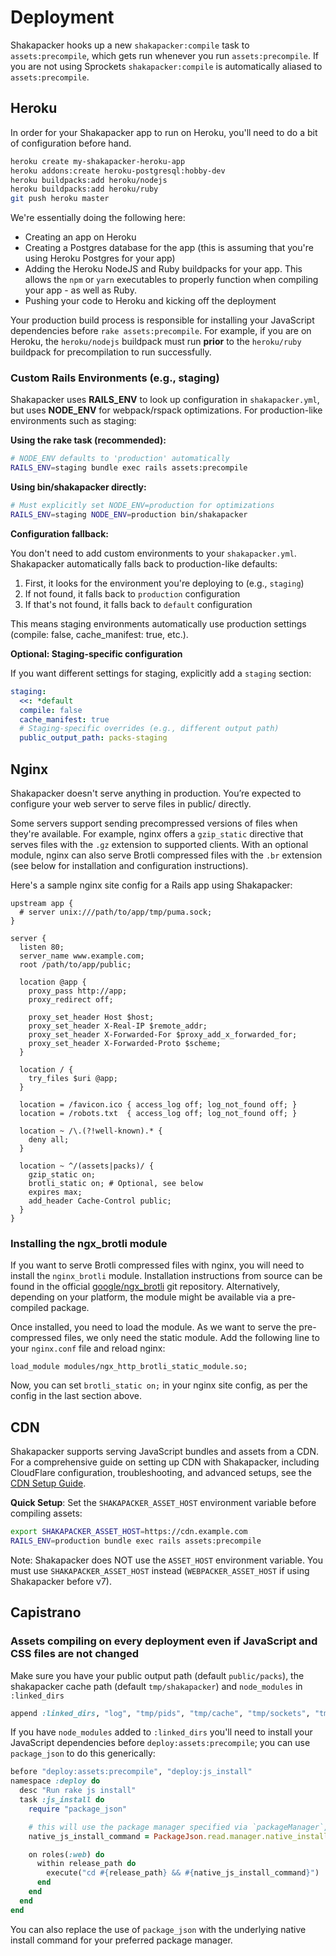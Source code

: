 # Deployment

Shakapacker hooks up a new `shakapacker:compile` task to `assets:precompile`, which gets run whenever you run `assets:precompile`.
If you are not using Sprockets `shakapacker:compile` is automatically aliased to `assets:precompile`.

## Heroku

In order for your Shakapacker app to run on Heroku, you'll need to do a bit of configuration before hand.

```bash
heroku create my-shakapacker-heroku-app
heroku addons:create heroku-postgresql:hobby-dev
heroku buildpacks:add heroku/nodejs
heroku buildpacks:add heroku/ruby
git push heroku master
```

We're essentially doing the following here:

- Creating an app on Heroku
- Creating a Postgres database for the app (this is assuming that you're using Heroku Postgres for your app)
- Adding the Heroku NodeJS and Ruby buildpacks for your app. This allows the `npm` or `yarn` executables to properly function when compiling your app - as well as Ruby.
- Pushing your code to Heroku and kicking off the deployment

Your production build process is responsible for installing your JavaScript dependencies before `rake assets:precompile`. For example, if you are on Heroku, the `heroku/nodejs` buildpack must run **prior** to the `heroku/ruby` buildpack for precompilation to run successfully.

### Custom Rails Environments (e.g., staging)

Shakapacker uses **RAILS_ENV** to look up configuration in `shakapacker.yml`, but uses **NODE_ENV** for webpack/rspack optimizations. For production-like environments such as staging:

**Using the rake task (recommended):**

```bash
# NODE_ENV defaults to 'production' automatically
RAILS_ENV=staging bundle exec rails assets:precompile
```

**Using bin/shakapacker directly:**

```bash
# Must explicitly set NODE_ENV=production for optimizations
RAILS_ENV=staging NODE_ENV=production bin/shakapacker
```

**Configuration fallback:**

You don't need to add custom environments to your `shakapacker.yml`. Shakapacker automatically falls back to production-like defaults:

1. First, it looks for the environment you're deploying to (e.g., `staging`)
2. If not found, it falls back to `production` configuration
3. If that's not found, it falls back to `default` configuration

This means staging environments automatically use production settings (compile: false, cache_manifest: true, etc.).

**Optional: Staging-specific configuration**

If you want different settings for staging, explicitly add a `staging` section:

```yaml
staging:
  <<: *default
  compile: false
  cache_manifest: true
  # Staging-specific overrides (e.g., different output path)
  public_output_path: packs-staging
```

## Nginx

Shakapacker doesn't serve anything in production. You’re expected to configure your web server to serve files in public/ directly.

Some servers support sending precompressed versions of files when they're available. For example, nginx offers a `gzip_static` directive that serves files with the `.gz` extension to supported clients. With an optional module, nginx can also serve Brotli compressed files with the `.br` extension (see below for installation and configuration instructions).

Here's a sample nginx site config for a Rails app using Shakapacker:

```nginx
upstream app {
  # server unix:///path/to/app/tmp/puma.sock;
}

server {
  listen 80;
  server_name www.example.com;
  root /path/to/app/public;

  location @app {
    proxy_pass http://app;
    proxy_redirect off;

    proxy_set_header Host $host;
    proxy_set_header X-Real-IP $remote_addr;
    proxy_set_header X-Forwarded-For $proxy_add_x_forwarded_for;
    proxy_set_header X-Forwarded-Proto $scheme;
  }

  location / {
    try_files $uri @app;
  }

  location = /favicon.ico { access_log off; log_not_found off; }
  location = /robots.txt  { access_log off; log_not_found off; }

  location ~ /\.(?!well-known).* {
    deny all;
  }

  location ~ ^/(assets|packs)/ {
    gzip_static on;
    brotli_static on; # Optional, see below
    expires max;
    add_header Cache-Control public;
  }
}
```

### Installing the ngx_brotli module

If you want to serve Brotli compressed files with nginx, you will need to install the `nginx_brotli` module. Installation instructions from source can be found in the official [google/ngx_brotli](https://github.com/google/ngx_brotli) git repository. Alternatively, depending on your platform, the module might be available via a pre-compiled package.

Once installed, you need to load the module. As we want to serve the pre-compressed files, we only need the static module. Add the following line to your `nginx.conf` file and reload nginx:

```
load_module modules/ngx_http_brotli_static_module.so;
```

Now, you can set `brotli_static on;` in your nginx site config, as per the config in the last section above.

## CDN

Shakapacker supports serving JavaScript bundles and assets from a CDN. For a comprehensive guide on setting up CDN with Shakapacker, including CloudFlare configuration, troubleshooting, and advanced setups, see the [CDN Setup Guide](cdn_setup.md).

**Quick Setup**: Set the `SHAKAPACKER_ASSET_HOST` environment variable before compiling assets:

```bash
export SHAKAPACKER_ASSET_HOST=https://cdn.example.com
RAILS_ENV=production bundle exec rails assets:precompile
```

Note: Shakapacker does NOT use the `ASSET_HOST` environment variable. You must use `SHAKAPACKER_ASSET_HOST` instead (`WEBPACKER_ASSET_HOST` if using Shakapacker before v7).

## Capistrano

### Assets compiling on every deployment even if JavaScript and CSS files are not changed

Make sure you have your public output path (default `public/packs`), the shakapacker cache path (default `tmp/shakapacker`) and `node_modules` in `:linked_dirs`

```ruby
append :linked_dirs, "log", "tmp/pids", "tmp/cache", "tmp/sockets", "tmp/shakapacker", "public/packs", ".bundle", "node_modules"
```

If you have `node_modules` added to `:linked_dirs` you'll need to install your JavaScript dependencies before `deploy:assets:precompile`; you can use `package_json` to do this generically:

```ruby
before "deploy:assets:precompile", "deploy:js_install"
namespace :deploy do
  desc "Run rake js install"
  task :js_install do
    require "package_json"

    # this will use the package manager specified via `packageManager`, or otherwise fallback to `npm`
    native_js_install_command = PackageJson.read.manager.native_install_command(frozen: true).join(" ")

    on roles(:web) do
      within release_path do
        execute("cd #{release_path} && #{native_js_install_command}")
      end
    end
  end
end
```

You can also replace the use of `package_json` with the underlying native install command for your preferred package manager.
